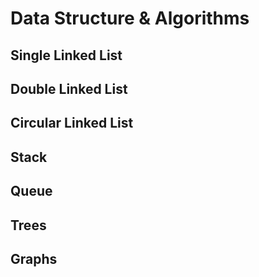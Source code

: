 # Data Structure & Algorithms
## Single Linked List
## Double Linked List
## Circular Linked List
## Stack
## Queue
## Trees
## Graphs